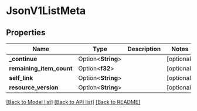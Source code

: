 # JsonV1ListMeta

## Properties

Name | Type | Description | Notes
------------ | ------------- | ------------- | -------------
**_continue** | Option<**String**> |  | [optional]
**remaining_item_count** | Option<**f32**> |  | [optional]
**self_link** | Option<**String**> |  | [optional]
**resource_version** | Option<**String**> |  | [optional]

[[Back to Model list]](../README.md#documentation-for-models) [[Back to API list]](../README.md#documentation-for-api-endpoints) [[Back to README]](../README.md)


